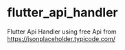 # flutter_api_handler
Flutter Api Handler using free Api from 
https://jsonplaceholder.typicode.com/
